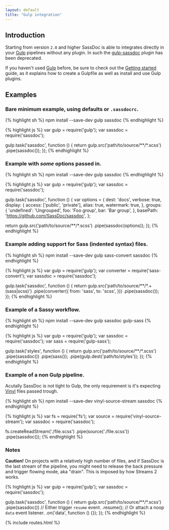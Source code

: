 ```yaml
---
layout: default
title: "Gulp integration"
---
```


[Gulp]: http://gulpjs.com
[gulp-sassdoc]: https://github.com/SassDoc/gulp-sassdoc
[Getting started]: https://github.com/gulpjs/gulp/blob/master/docs/getting-started.md
[Vinyl]: https://github.com/wearefractal/vinyl

## Introduction

Starting from version `2.0` and higher SassDoc is able to integrates directly in
your [Gulp] pipelines without any plugin. In such the [gulp-sassdoc] plugin has been deprecated.

If you haven't used [Gulp] before, be sure to check out the [Getting started] guide,
as it explains how to create a Gulpfile as well as install and use Gulp plugins.

## Examples

### Bare minimum example, using defaults or `.sassdocrc`.

{% highlight sh %}
npm install --save-dev gulp sassdoc
{% endhighlight %}

{% highlight js %}
var gulp = require('gulp');
var sassdoc = require('sassdoc');

gulp.task('sassdoc', function () {
  return gulp.src('path/to/source/**/*.scss')
    .pipe(sassdoc());
});
{% endhighlight %}



### Example with *some* options passed in.

{% highlight sh %}
npm install --save-dev gulp sassdoc
{% endhighlight %}

{% highlight js %}
var gulp = require('gulp');
var sassdoc = require('sassdoc');

gulp.task('sassdoc', function () {
  var options = {
    dest: 'docs',
    verbose: true,
    display: {
      access: ['public', 'private'],
      alias: true,
      watermark: true,
    },
    groups: {
      'undefined': 'Ungrouped',
      foo: 'Foo group',
      bar: 'Bar group',
    },
    basePath: 'https://github.com/SassDoc/sassdoc',
  };

  return gulp.src('path/to/source/**/*.scss')
    .pipe(sassdoc(options));
});
{% endhighlight %}



### Example adding support for Sass (indented syntax) files.

{% highlight sh %}
npm install --save-dev gulp sass-convert sassdoc
{% endhighlight %}

{% highlight js %}
var gulp = require('gulp');
var converter = require('sass-convert');
var sassdoc = require('sassdoc');

gulp.task('sassdoc', function () {
  return gulp.src('path/to/source/**/*.+(sass|scss)')
    .pipe(converter({
      from: 'sass',
      to: 'scss',
    }))
    .pipe(sassdoc());
});
{% endhighlight %}



### Example of a Sassy workflow.

{% highlight sh %}
npm install --save-dev gulp sassdoc gulp-sass
{% endhighlight %}

{% highlight js %}
var gulp = require('gulp');
var sassdoc = require('sassdoc');
var sass = require('gulp-sass');

gulp.task('styles', function () {
  return gulp.src('path/to/source/**/*.scss')
    .pipe(sassdoc())
    .pipe(sass());
    .pipe(gulp.dest('path/to/styles'));
});
{% endhighlight %}



### Example of a non Gulp pipeline.

Acutally SassDoc is not tight to Gulp, the only requirement is it's expecting
[Vinyl] files passed trough.

{% highlight sh %}
npm install --save-dev vinyl-source-stream sassdoc
{% endhighlight %}

{% highlight js %}
var fs = require('fs');
var source = require('vinyl-source-stream');
var sassdoc = require('sassdoc');

fs.createReadStream('./file.scss')
  .pipe(source('./file.scss'))
  .pipe(sassdoc());
{% endhighlight %}



### Notes

<p class="note  note--danger">
  <strong>Caution!</strong>
  On projects with a relatively high number of files, and if SassDoc is the last
  stream of the pipeline, you might need to release the back pressure and trigger
  flowing mode, aka "drain". This is imposed by how Streams 2 works.
</p>

{% highlight js %}
var gulp = require('gulp');
var sassdoc = require('sassdoc');

gulp.task('sassdoc', function () {
  return gulp.src('path/to/source/**/*.scss')
    .pipe(sassdoc())
    // Either trigger `resume` event.
    .resume();
    // Or attach a noop `data` event listener.
    .on('data', function () {});
});
{% endhighlight %}


{% include routes.html %}
